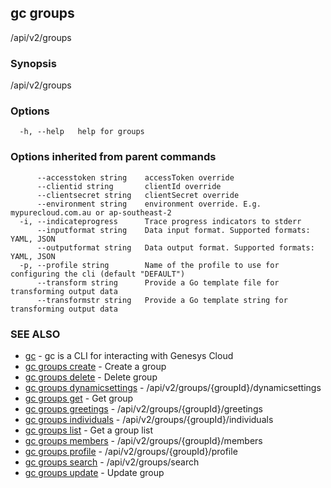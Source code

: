 ## gc groups

/api/v2/groups

### Synopsis

/api/v2/groups

### Options

```
  -h, --help   help for groups
```

### Options inherited from parent commands

```
      --accesstoken string    accessToken override
      --clientid string       clientId override
      --clientsecret string   clientSecret override
      --environment string    environment override. E.g. mypurecloud.com.au or ap-southeast-2
  -i, --indicateprogress      Trace progress indicators to stderr
      --inputformat string    Data input format. Supported formats: YAML, JSON
      --outputformat string   Data output format. Supported formats: YAML, JSON
  -p, --profile string        Name of the profile to use for configuring the cli (default "DEFAULT")
      --transform string      Provide a Go template file for transforming output data
      --transformstr string   Provide a Go template string for transforming output data
```

### SEE ALSO

* [gc](gc.html)	 - gc is a CLI for interacting with Genesys Cloud
* [gc groups create](gc_groups_create.html)	 - Create a group
* [gc groups delete](gc_groups_delete.html)	 - Delete group
* [gc groups dynamicsettings](gc_groups_dynamicsettings.html)	 - /api/v2/groups/{groupId}/dynamicsettings
* [gc groups get](gc_groups_get.html)	 - Get group
* [gc groups greetings](gc_groups_greetings.html)	 - /api/v2/groups/{groupId}/greetings
* [gc groups individuals](gc_groups_individuals.html)	 - /api/v2/groups/{groupId}/individuals
* [gc groups list](gc_groups_list.html)	 - Get a group list
* [gc groups members](gc_groups_members.html)	 - /api/v2/groups/{groupId}/members
* [gc groups profile](gc_groups_profile.html)	 - /api/v2/groups/{groupId}/profile
* [gc groups search](gc_groups_search.html)	 - /api/v2/groups/search
* [gc groups update](gc_groups_update.html)	 - Update group


